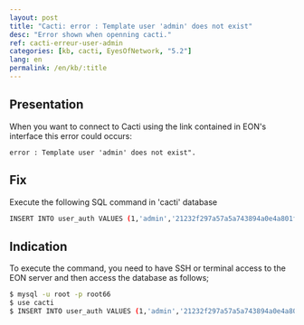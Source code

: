 ```yaml
---
layout: post
title: "Cacti: error : Template user 'admin' does not exist"
desc: "Error shown when openning cacti."
ref: cacti-erreur-user-admin
categories: [kb, cacti, EyesOfNetwork, "5.2"]
lang: en
permalink: /en/kb/:title
---
```


## Presentation
When you want to connect to Cacti using the link contained in EON's interface this error could occurs:

```error : Template user 'admin' does not exist". ```

## Fix
Execute the following SQL command in 'cacti' database
``` bash
INSERT INTO user_auth VALUES (1,'admin','21232f297a57a5a743894a0e4a801fc3',0,'Administrator','on','on','on','on','on',1,1,1,1,1,'on');
```


## Indication
To execute the command, you need to have SSH or terminal access to the EON server and then access the database as follows;

``` bash
$ mysql -u root -p root66
$ use cacti
$ INSERT INTO user_auth VALUES (1,'admin','21232f297a57a5a743894a0e4a801fc3',0,'Administrator','on','on','on','on','on',1,1,1,1,1,'on');
```
